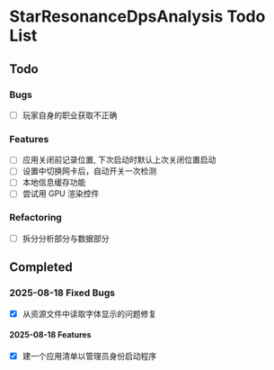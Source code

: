 # StarResonanceDpsAnalysis Todo List

## Todo

### Bugs

- [ ] 玩家自身的职业获取不正确

### Features

- [ ] 应用关闭前记录位置, 下次启动时默认上次关闭位置启动
- [ ] 设置中切换网卡后，自动开关一次检测
- [ ] 本地信息缓存功能
- [ ] 尝试用 GPU 渲染控件

### Refactoring

- [ ] 拆分分析部分与数据部分

## Completed

### 2025-08-18 Fixed Bugs

- [x] 从资源文件中读取字体显示的问题修复

#### 2025-08-18 Features

- [x] 建一个应用清单以管理员身份启动程序
